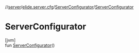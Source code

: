 //[server](../../../index.md)/[elide.server.cfg](../index.md)/[ServerConfigurator](index.md)/[ServerConfigurator](-server-configurator.md)

# ServerConfigurator

[jvm]\
fun [ServerConfigurator](-server-configurator.md)()
